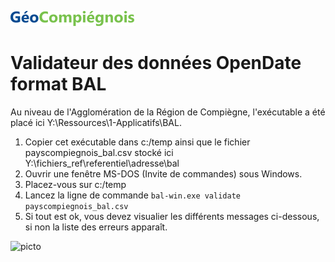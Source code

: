 
![picto](https://github.com/sigagglocompiegne/orga_gest_igeo/blob/master/doc/img/geocompiegnois_2020_reduit_v2.png)

# Validateur des données OpenDate format BAL #

Au niveau de l'Agglomération de la Région de Compiègne, l'exécutable a été placé ici Y:\Ressources\1-Applicatifs\BAL.

1. Copier cet exécutable dans c:/temp ainsi que le fichier payscompiegnois_bal.csv stocké ici Y:\fichiers_ref\referentiel\adresse\bal
2. Ouvrir une fenêtre MS-DOS (Invite de commandes) sous Windows.
3. Placez-vous sur c:/temp
4. Lancez la ligne de commande `bal-win.exe validate payscompiegnois_bal.csv`
5. Si tout est ok, vous devez visualier les différents messages ci-dessous, si non la liste des erreurs apparaît.

![picto](/doc/img/bal_valid.png)


